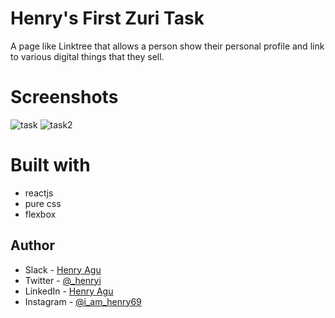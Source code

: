 # Henry's First Zuri Task

A page like Linktree that allows a person show their personal profile and link to various digital things that they sell.

# Screenshots
![task](https://user-images.githubusercontent.com/74037448/198849703-c89eef6b-355f-4c21-a0d2-086d8a91c5a6.PNG)
![task2](https://user-images.githubusercontent.com/74037448/198849704-80d049fd-2510-4749-aa6d-e42722ca5bdf.PNG)



# Built with
- reactjs
- pure css
- flexbox

## Author

- Slack - [Henry Agu](https://hng9.slack.com/aguhenrychuks)
- Twitter - [@\_henryi](https://www.twitter.com/_henryi)
- LinkedIn - [Henry Agu](https://www.linkedin.com/in/agu-henry-871a981b0)
- Instagram - [@i_am_henry69](https://instagram.com/i_am_henry69?igshid=YmMyMTA2M2Y=)
